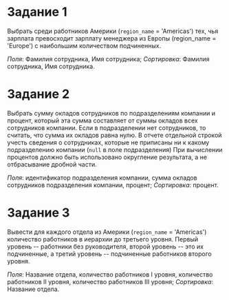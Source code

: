# Задание 1

Выбрать среди работников Америки (`region_name` = 'Americas') тех, чья зарплата превосходит зарплату менеджера из Европы (region_name = 'Europe') с наибольшим количеством подчиненных. 

*Поля*: Фамилия сотрудника, Имя сотрудника; *Сортировка*: Фамилия сотрудника, Имя сотрудника.

# Задание 2

Выбрать сумму окладов сотрудников по подразделениям компании и процент, который эта сумма составляет от суммы окладов всех сотрудников компании. Если в подразделении нет сотрудников, то считать, что сумма их окладов равна нулю. В отчете отдельной строкой учесть сведения о сотрудниках, которые не приписаны ни к какому подразделению компании (`null` в поле подразделения) При вычислении процентов должно быть использовано округление результата, а не отбрасывание дробной части.

*Поля*: идентификатор подразделения компании, сумма окладов сотрудников подразделения компании, процент; *Сортировка*: процент.

# Задание 3

Вывести для каждого отдела из Америки (`region_name` = 'Americas') количество работников в иерархии до третьего уровня. Первый уровень -- работники без руководителя, второй уровень -- это их подчиненные, а третий уровень -- подчиненные работников второго уровня. 

*Поля*: Название отдела, количество работников I уровня, количество работников II уровня, количество работников III уровня; *Сортировка*: Название отдела.
